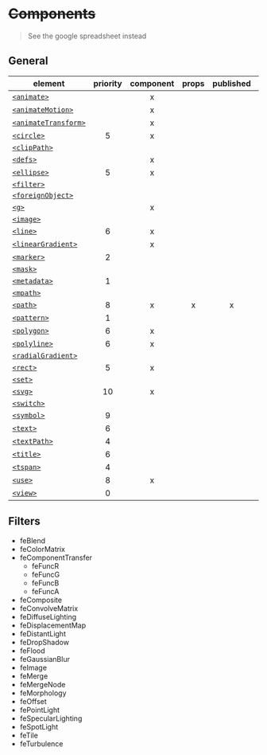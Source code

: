 # ~~Components~~

> See the google spreadsheet instead


## General


|                 element                  | priority | component | props | published | demo  |
| ---------------------------------------- | :------: | :-------: | :---: | :-------: | :---: |
| [`<animate>`][animate]                   |          |     x     |       |           |       |
| [`<animateMotion>`][animateMotion]       |          |     x     |       |           |       |
| [`<animateTransform>`][animateTransform] |          |     x     |       |           |       |
| [`<circle>`][circle]                     |    5     |     x     |       |           |       |
| [`<clipPath>`][clipPath]                 |          |           |       |           |       |
| [`<defs>`][defs]                         |          |     x     |       |           |       |
| [`<ellipse>`][ellipse]                   |    5     |     x     |       |           |       |
| [`<filter>`][filter]                     |          |           |       |           |       |
| [`<foreignObject>`][foreignObject]       |          |           |       |           |       |
| [`<g>`][g]                               |          |     x     |       |           |       |
| [`<image>`][image]                       |          |           |       |           |       |
| [`<line>`][line]                         |    6     |     x     |       |           |       |
| [`<linearGradient>`][linearGradient]     |          |     x     |       |           |       |
| [`<marker>`][marker]                     |    2     |           |       |           |       |
| [`<mask>`][mask]                         |          |           |       |           |       |
| [`<metadata>`][metadata]                 |    1     |           |       |           |       |
| [`<mpath>`][mpath]                       |          |           |       |           |       |
| [`<path>`][path]                         |    8     |     x     |   x   |     x     |   x   |
| [`<pattern>`][pattern]                   |    1     |           |       |           |       |
| [`<polygon>`][polygon]                   |    6     |     x     |       |           |       |
| [`<polyline>`][polyline]                 |    6     |     x     |       |           |       |
| [`<radialGradient>`][radialGradient]     |          |           |       |           |       |
| [`<rect>`][rect]                         |    5     |     x     |       |           |       |
| [`<set>`][set]                           |          |           |       |           |       |
| [`<svg>`][svg]                           |    10    |     x     |       |           |       |
| [`<switch>`][switch]                     |          |           |       |           |       |
| [`<symbol>`][symbol]                     |    9     |           |       |           |       |
| [`<text>`][text]                         |    6     |           |       |           |       |
| [`<textPath>`][textPath]                 |    4     |           |       |           |       |
| [`<title>`][title]                       |    6     |           |       |           |       |
| [`<tspan>`][tspan]                       |    4     |           |       |           |       |
| [`<use>`][use]                           |    8     |     x     |       |           |       |
| [`<view>`][view]                         |    0     |           |       |           |       |


## Filters

- feBlend
- feColorMatrix
- feComponentTransfer
    - feFuncR
    - feFuncG
    - feFuncB
    - feFuncA
- feComposite
- feConvolveMatrix
- feDiffuseLighting
- feDisplacementMap
- feDistantLight
- feDropShadow
- feFlood
- feGaussianBlur
- feImage
- feMerge
- feMergeNode
- feMorphology
- feOffset
- fePointLight
- feSpecularLighting
- feSpotLight
- feTile
- feTurbulence


[animate]: https://developer.mozilla.org/en-US/docs/Web/SVG/Element/animate
[animateMotion]: https://developer.mozilla.org/en-US/docs/Web/SVG/Element/animateMotion
[animateTransform]: https://developer.mozilla.org/en-US/docs/Web/SVG/Element/animateTransform
[circle]: https://developer.mozilla.org/en-US/docs/Web/SVG/Element/circle
[clipPath]: https://developer.mozilla.org/en-US/docs/Web/SVG/Element/clipPath
[defs]: https://developer.mozilla.org/en-US/docs/Web/SVG/Element/defs
[ellipse]: https://developer.mozilla.org/en-US/docs/Web/SVG/Element/ellipse
[filter]: https://developer.mozilla.org/en-US/docs/Web/SVG/Element/filter
[foreignObject]: https://developer.mozilla.org/en-US/docs/Web/SVG/Element/foreignObject 
[g]: https://developer.mozilla.org/en-US/docs/Web/SVG/Element/g
[image]: https://developer.mozilla.org/en-US/docs/Web/SVG/Element/image
[line]: https://developer.mozilla.org/en-US/docs/Web/SVG/Element/line
[linearGradient]: https://developer.mozilla.org/en-US/docs/Web/SVG/Element/linearGradient
[marker]: https://developer.mozilla.org/en-US/docs/Web/SVG/Element/marker
[mask]: https://developer.mozilla.org/en-US/docs/Web/SVG/Element/mask
[metadata]: https://developer.mozilla.org/en-US/docs/Web/SVG/Element/metadata
[mpath]: https://developer.mozilla.org/en-US/docs/Web/SVG/Element/mpath
[path]: https://developer.mozilla.org/en-US/docs/Web/SVG/Element/path
[pattern]: https://developer.mozilla.org/en-US/docs/Web/SVG/Element/pattern
[polygon]: https://developer.mozilla.org/en-US/docs/Web/SVG/Element/polygon
[polyline]: https://developer.mozilla.org/en-US/docs/Web/SVG/Element/polyline
[radialGradient]: https://developer.mozilla.org/en-US/docs/Web/SVG/Element/radialGradient
[rect]: https://developer.mozilla.org/en-US/docs/Web/SVG/Element/rect
[set]: https://developer.mozilla.org/en-US/docs/Web/SVG/Element/set
[svg]: https://developer.mozilla.org/en-US/docs/Web/SVG/Element/svg
[switch]: https://developer.mozilla.org/en-US/docs/Web/SVG/Element/switch
[symbol]: https://developer.mozilla.org/en-US/docs/Web/SVG/Element/symbol
[text]: https://developer.mozilla.org/en-US/docs/Web/SVG/Element/text
[textPath]: https://developer.mozilla.org/en-US/docs/Web/SVG/Element/textPath
[title]: https://developer.mozilla.org/en-US/docs/Web/SVG/Element/title
[tspan]: https://developer.mozilla.org/en-US/docs/Web/SVG/Element/tspan
[use]: https://developer.mozilla.org/en-US/docs/Web/SVG/Element/use
[view]: https://developer.mozilla.org/en-US/docs/Web/SVG/Element/view


[feBlend]: https://developer.mozilla.org/en-US/docs/Web/SVG/Element/feBlend
[feColorMatrix]: https://developer.mozilla.org/en-US/docs/Web/SVG/Element/feColorMatrix
[feComponentTransfer]: https://developer.mozilla.org/en-US/docs/Web/SVG/Element/feComponentTransfer
[feComposite]: https://developer.mozilla.org/en-US/docs/Web/SVG/Element/feComposite
[feConvolveMatrix]: https://developer.mozilla.org/en-US/docs/Web/SVG/Element/feConvolveMatrix
[feDiffuseLighting]: https://developer.mozilla.org/en-US/docs/Web/SVG/Element/feDiffuseLighting
[feDisplacementMap]: https://developer.mozilla.org/en-US/docs/Web/SVG/Element/feDisplacementMap
[feDistantLight]: https://developer.mozilla.org/en-US/docs/Web/SVG/Element/feDistantLight
[feDropShadow]: https://developer.mozilla.org/en-US/docs/Web/SVG/Element/feDropShadow
[feFlood]: https://developer.mozilla.org/en-US/docs/Web/SVG/Element/feFlood
[feFuncA]: https://developer.mozilla.org/en-US/docs/Web/SVG/Element/feFuncA
[feFuncB]: https://developer.mozilla.org/en-US/docs/Web/SVG/Element/feFuncB
[feFuncG]: https://developer.mozilla.org/en-US/docs/Web/SVG/Element/feFuncG
[feFuncR]: https://developer.mozilla.org/en-US/docs/Web/SVG/Element/feFuncR
[feGaussianBlur]: https://developer.mozilla.org/en-US/docs/Web/SVG/Element/feGaussianBlur
[feImage]: https://developer.mozilla.org/en-US/docs/Web/SVG/Element/feImage
[feMerge]: https://developer.mozilla.org/en-US/docs/Web/SVG/Element/feMerge
[feMergeNode]: https://developer.mozilla.org/en-US/docs/Web/SVG/Element/feMergeNode
[feMorphology]: https://developer.mozilla.org/en-US/docs/Web/SVG/Element/feMorphology
[feOffset]: https://developer.mozilla.org/en-US/docs/Web/SVG/Element/feOffset
[fePointLight]: https://developer.mozilla.org/en-US/docs/Web/SVG/Element/fePointLight
[feSpecularLighting]: https://developer.mozilla.org/en-US/docs/Web/SVG/Element/feSpecularLighting
[feSpotLight]: https://developer.mozilla.org/en-US/docs/Web/SVG/Element/feSpotLight
[feTile]: https://developer.mozilla.org/en-US/docs/Web/SVG/Element/feTile
[feTurbulence]: https://developer.mozilla.org/en-US/docs/Web/SVG/Element/feTurbulence
